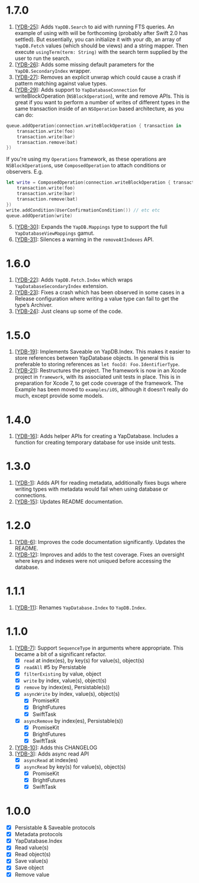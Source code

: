# 1.7.0
1. [[YDB-25](https://github.com/danthorpe/YapDatabaseExtensions/pull/25)]: Adds `YapDB.Search` to aid with running FTS queries. An example of using with will be forthcoming (probably after Swift 2.0 has settled). But essentially, you can initialize it with your db, an array of `YapDB.Fetch` values (which should be views) and a string mapper. Then execute `usingTerm(term: String)` with the search term supplied by the user to run the search.
2. [[YDB-26](https://github.com/danthorpe/YapDatabaseExtensions/pull/26)]: Adds some missing default parameters for the `YapDB.SecondaryIndex` wrapper.
3. [[YDB-27](https://github.com/danthorpe/YapDatabaseExtensions/pull/27)]: Removes an explicit unwrap which could cause a crash if pattern matching against value types.
4. [[YDB-29](https://github.com/danthorpe/YapDatabaseExtensions/pull/29)]: Adds support to `YapDatabaseConnection` for writeBlockOperation (`NSBlockOperation`), write and remove APIs. This is great if you want to perform a number of writes of different types in the same transaction inside of an `NSOperation` based architecture, as you can do:

```swift
queue.addOperation(connection.writeBlockOperation { transaction in 
	transaction.write(foo)
	transaction.write(bar)
	transaction.remove(bat)
})
```
If you're using my `Operations` framework, as these operations are `NSBlockOperation`s, use `ComposedOperation` to attach conditions or observers. E.g.

```swift
let write = ComposedOperation(connection.writeBlockOperation { transaction in 
	transaction.write(foo)
	transaction.write(bar)
	transaction.remove(bat)
})
write.addCondition(UserConfirmationCondition()) // etc etc
queue.addOperation(write)
```

5. [[YDB-30](https://github.com/danthorpe/YapDatabaseExtensions/pull/30)]: Expands the `YapDB.Mappings` type to support the full `YapDatabaseViewMappings` gamut.
6. [[YDB-31](https://github.com/danthorpe/YapDatabaseExtensions/pull/31)]: Silences a warning in the `removeAtIndexes` API.

# 1.6.0
1. [[YDB-22](https://github.com/danthorpe/YapDatabaseExtensions/pull/22)]: Adds `YapDB.Fetch.Index` which wraps `YapDatabaseSecondaryIndex` extension.
2. [[YDB-23](https://github.com/danthorpe/YapDatabaseExtensions/pull/23)]: Fixes a crash which has been observed in some cases in a Release configuration where writing a value type can fail to get the type’s Archiver.
3. [[YDB-24](https://github.com/danthorpe/YapDatabaseExtensions/pull/24)]: Just cleans up some of the code.


# 1.5.0

1. [[YDB-19](https://github.com/danthorpe/YapDatabaseExtensions/pull/19)]: Implements Saveable on YapDB.Index. This makes it easier to store references between YapDatabase objects. In general this is preferable to storing references as `let fooId: Foo.IdentifierType`.
2. [[YDB-21](https://github.com/danthorpe/YapDatabaseExtensions/pull/19)]: Restructures the project. The framework is now in an Xcode project in `framework`, with its associated unit tests in place. This is in preparation for Xcode 7, to get code coverage of the framework. The Example has been moved to `examples/iOS`, although it doesn’t really do much, except provide some models.

# 1.4.0

1. [[YDB-16](https://github.com/danthorpe/YapDatabaseExtensions/pull/16)]: Adds helper APIs for creating a YapDatabase. Includes a function for creating temporary database for use inside unit tests.

# 1.3.0

1. [[YDB-1](https://github.com/danthorpe/YapDatabaseExtensions/pull/1)]: Adds API for reading metadata, additionally fixes bugs where writing types with metadata would fail when using database or connections.
1. [[YDB-15](https://github.com/danthorpe/YapDatabaseExtensions/pull/15)]: Updates README documentation.

# 1.2.0

1. [[YDB-6](https://github.com/danthorpe/YapDatabaseExtensions/pull/6)]: Improves the code documentation significantly. Updates the README.
1. [[YDB-12](https://github.com/danthorpe/YapDatabaseExtensions/pull/12)]: Improves and adds to the test coverage. Fixes an oversight where keys and indexes were not uniqued before accessing the database.

# 1.1.1

1. [[YDB-11](https://github.com/danthorpe/YapDatabaseExtensions/pull/11)]: Renames `YapDatabase.Index` to `YapDB.Index`. 

# 1.1.0

1. [[YDB-7](https://github.com/danthorpe/YapDatabaseExtensions/pull/7)]: Support `SequenceType` in arguments where appropriate. This became a bit of a significant refactor.
    - [x] `read` at index(es), by key(s) for value(s), object(s)
    - [x] `readAll` #5 by Persistable
    - [x] `filterExisting` by value, object
    - [x] `write` by index, value(s), object(s)
    - [x] `remove` by index(es), Persistable(s))
    - [x] `asyncWrite` by index, value(s), object(s)
    	- [x] PromiseKit
    	- [x] BrightFutures
    	- [x] SwiftTask
    - [x] `asyncRemove` by index(es), Persistable(s))
    	- [x] PromiseKit
    	- [x] BrightFutures
    	- [x] SwiftTask
1. [[YDB-10](https://github.com/danthorpe/YapDatabaseExtensions/pull/10)]: Adds this CHANGELOG
1. [[YDB-3](https://github.com/danthorpe/YapDatabaseExtensions/pull/3)]: Adds async read API
    - [x] `asyncRead` at index(es)
    - [x] `asyncRead` by key(s) for value(s), object(s)
    	- [x] PromiseKit
    	- [x] BrightFutures
    	- [x] SwiftTask

# 1.0.0
- [x] Persistable & Saveable protocols
- [x] Metadata protocols
- [x] YapDatabase.Index
- [x] Read value(s)
- [x] Read object(s)
- [x] Save value(s)
- [x] Save object
- [x] Remove value
